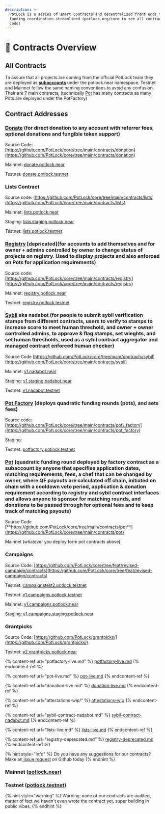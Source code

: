 ```yaml
---
description: >-
  PotLock is a series of smart contracts and decentralized front ends to making
  funding coordination streamlined (potlock.org/core to see all contract source
  code)
---
```


# 📃 Contracts Overview

## All Contracts

To assure that all projects are coming from the official PotLock team they are deployed as [**subaccounts**](https://docs.near.org/tutorials/crosswords/basics/add-functions-call#create-a-subaccount) under the potlock.near namespace. Testnet and Mainnet follow the same naming conventions to avoid any confusion. Their are 7 main contracts, (technically [Pot](pot-live.md) has many contracts as many Pots are deployed under the PotFactory)



## Contract Addresses

### [Donate](donation-live.md) (for direct donation to any account with referrer fees, optional donations and fungible token support)

Source Code: [https://github.com/PotLock/core/tree/main/contracts/donation](https://github.com/PotLock/core/tree/main/contracts/donation)

Mainnet: [donate.potlock.near](https://nearblocks.io/address/donate.potlock.near)

Testnet: [donate.potlock.testnet](https://testnet.nearblocks.io/address/donate.potlock.testnet)

### **Lists** Contract

Source code: [https://github.com/PotLock/core/tree/main/contracts/lists](https://github.com/PotLock/core/tree/main/contracts/lists)

Mainnet: [lists.potlock.near](https://nearblocks.io/address/lists.potlock.near)

Staging: [lists.staging.potlock.near](https://nearblocks.io/address/lists.staging.potlock.near)

Testnet: [lists.potlock.testnet](https://testnet.nearblocks.io/address/lists.potlock.testnet)

### [**Registry**](registry-deprecated.md) **\[depricated]\(for accounts to add themselves and for owner + admins controlled by owner to change status of projects on registry. Used to display projects and also enforced on Pots for application requirements)**

Source code: [https://github.com/PotLock/core/tree/main/contracts/registry](https://github.com/PotLock/core/tree/main/contracts/registry)

Mainnet:  [registry.potlock.near](https://nearblocks.io/address/registry.potlock.near)

Testnet: [registry.potlock.testnet](https://testnet.nearblocks.io/address/registry.potlock.testnet)

### [**Sybil**](sybil-contract-nadabot.md) **aka nadabot (for people to submit sybil verification stamps from different contracts, users to verify to stamps to increase score to meet human threshold, and owner + owner controlled admins, to approve & flag stamps, set wieghts, and set human thresholds, used as a sybil contract aggregator and managed contract enforced human checker)**

Source Code [https://github.com/PotLock/core/tree/main/contracts/sybil](https://github.com/PotLock/core/tree/main/contracts/sybil)

Mainnet: [v1.nadabot.near](https://nearblocks.io/address/v1.nadabot.near)

Staging: [v1.staging.nadabot.near](https://nearblocks.io/address/v1.staging.nadabot.near)

Testnet: [v1.nadabot.testnet](https://testnet.nearblocks.io/address/v1.nadabot.testnet)

### [**Pot Factory**](potfactory-live.md) **(deploys quadratic funding rounds (pots), and sets fees)**

Source code: [https://github.com/PotLock/core/tree/main/contracts/pot\_factory](https://github.com/PotLock/core/tree/main/contracts/pot_factory)

Staging:&#x20;

Testnet: [potfactory.potlock.testnet](https://testnet.nearblocks.io/address/potfactory.potlock.testnet)

### [**Pot**](pot-live.md) **(quadratic funding round deployed by factory contract as a subaccount by anyone that specifies application dates, matching requirements, fees, a chef that can be changed by owner, where QF payouts are calculated off chain, initiated on chain with a cooldown veto period, application & donation requirement according to registry and sybil contract interfaces and allows anyone to sponsor for matching rounds, and donations to be passed through for optional fees  and to keep track of matching payouts)**

Source Code   [**https://github.com/PotLock/core/tree/main/contracts/pot**](https://github.com/PotLock/core/tree/main/contracts/pot)

Mainnet (whatever you deploy form pot contracts above)

### **Campaigns**

Source Code: [https://github.com/PotLock/core/tree/feat/revised-campaign/contracts](https://github.com/PotLock/core/tree/feat/revised-campaign/contracts)

Testnet: [campaignstest2.potlock.testnet](https://testnet.nearblocks.io/address/campaignstest2.potlock.testnet)

Testnet: [v1.campaigns.potlock.testnet](https://testnet.nearblocks.io/address/v1.campaigns.potlock.testnet)

Mainnet: [v1.campaigns.potlock.near](https://nearblocks.io/address/v1.campaigns.potlock.near)

Staging: [v1.campaigns.staging.potlock.near](https://nearblocks.io/address/v1.campaigns.staging.potlock.near)

### **Grantpicks**

Source Code: [https://github.com/PotLock/grantpicks/](https://github.com/PotLock/grantpicks/)

Testnet: [v2.grantpicks.potlock.near](https://nearblocks.io/address/v2.grantpicks.potlock.near)



{% content-ref url="potfactory-live.md" %}
[potfactory-live.md](potfactory-live.md)
{% endcontent-ref %}

{% content-ref url="pot-live.md" %}
[pot-live.md](pot-live.md)
{% endcontent-ref %}

{% content-ref url="donation-live.md" %}
[donation-live.md](donation-live.md)
{% endcontent-ref %}

{% content-ref url="attestations-wip/" %}
[attestations-wip](attestations-wip/)
{% endcontent-ref %}

{% content-ref url="sybil-contract-nadabot.md" %}
[sybil-contract-nadabot.md](sybil-contract-nadabot.md)
{% endcontent-ref %}

{% content-ref url="lists-live.md" %}
[lists-live.md](lists-live.md)
{% endcontent-ref %}

{% content-ref url="registry-deprecated.md" %}
[registry-deprecated.md](registry-deprecated.md)
{% endcontent-ref %}

{% hint style="info" %}
Do you have any suggestions for our contracts? Make an[ issue request](https://github.com/PotLock/core/issues/new) on Github today
{% endhint %}

### Mainnet ([potlock.near](https://nearblocks.io/address/potlock.near))



### Testnet ([potlock.testnet](https://testnet.nearblocks.io/address/potlock.testnet))



{% hint style="warning" %}
Warning: none of our contracts are audited, matter of fact we haven't even wrote the contract yet, super building in public vibes.
{% endhint %}
